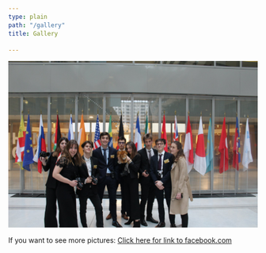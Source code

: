 ```yaml
---
type: plain
path: "/gallery"
title: Gallery

---
```

<img src="../../uploads/flag1.jpg" alt="Picture" />

<p>If you want to see more pictures: <a href="https://www.facebook.com/internationallyonmun">Click here for link to facebook.com</a></p>